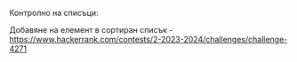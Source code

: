 Контролно на списъци:

Добавяне на елемент в сортиран списък - https://www.hackerrank.com/contests/2-2023-2024/challenges/challenge-4271
